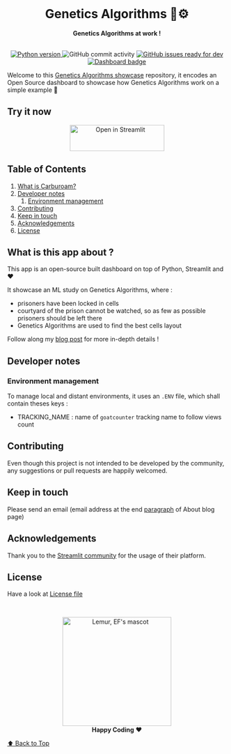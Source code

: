 <div align="center">
  <br>
  <h1>Genetics Algorithms 🧬⚙️</h1>
  <strong>Genetics Algorithms at work !</strong>
</div>
<br>
<p align="center">
 <!-- add python version badge -->
  <a href="https://github.com/Emilien-Foissotte/ml-genetics-algorithm-app/blob/main/uv.lock">
    <img src="https://img.shields.io/badge/python-3.11-red?logo=python" alt="Python version">
  </a>
  <img src="https://img.shields.io/github/commit-activity/w/emilien-foissotte/ml-genetics-algorithm-app" alt="GitHub commit activity">
  <a href="https://github.com/emilien-foissotte/ml-genetics-algorithm-app/issues?q=is%3Aissue+is%3Aopen+label%3A%22ready+for+dev%22">
    <img src="https://img.shields.io/github/issues/emilien-foissotte/ml-genetics-algorithm-app/ready for dev" alt="GitHub issues ready for dev">
  </a>
  <a href="https://ml-genetic-algorithms.streamlit.app/demo">
    <img src="https://img.shields.io/badge/dashboard-live-blue?logo=python" alt="Dashboard badge">
  </a>
</p>

Welcome to this [Genetics Algorithms showcase](https://ml-genetic-algorithms.streamlit.app/about) repository, it
encodes an Open Source dashboard to showcase how Genetics Algorithms work on a simple example 🧬

## Try it now

<p align="center">
    <a href="https://ml-genetic-algorithms.streamlit.app/" target="_blank"><img src="https://static.streamlit.io/badges/streamlit_badge_black_white.svg" alt="Open in Streamlit" style="height: 60px !important;width: 217px !important;">
    </a>
</p>

## Table of Contents

1. [What is Carburoam?](#what-is-carburoam)
2. [Developer notes](#developer-notes)
   1. [Environment management](#environment-management)
3. [Contributing](#contributing)
4. [Keep in touch](#keep-in-touch)
5. [Acknowledgements](#acknowledgements)
6. [License](#license)

## What is this app about ?

This app is an open-source built dashboard on top of Python, Streamlit and ❤️

It showcase an ML study on Genetics Algorithms, where :

- prisoners have been locked in cells
- courtyard of the prison cannot be watched, so as few as possible prisoners should be left there
- Genetics Algorithms are used to find the best cells layout

Follow along my [blog post](https://emilien-foissotte.github.io/fr/posts/2023/10/genetic-algorithm/?utm_campaign=GAGithub)
for more in-depth details !

## Developer notes

### Environment management

To manage local and distant environments, it uses an `.ENV` file, which shall contain theses keys :

- TRACKING_NAME : name of `goatcounter` tracking name to follow views count

## Contributing

Even though this project is not intended to be developed by the community, any suggestions or pull requests are happily welcomed.

## Keep in touch

Please send an email (email address at the end [paragraph](https://emilien-foissotte.github.io/me/) of About blog page)

## Acknowledgements

Thank you to the [Streamlit community](https://streamlit.io/) for the
usage of their platform.

## License

Have a look at [License file](https://github.com/Emilien-Foissotte/ml-genetics-algorithm-app/blob/main/LICENSE.txt)

<br>

<p align="center">
  <img alt="Lemur, EF's mascot" width="250px" src="https://emilienfoissotte.fr/public/sharefolder/lemur.jpg">
  <br>
  <strong>Happy Coding</strong> ❤️
</p>

[⬆ Back to Top](#table-of-contents)
